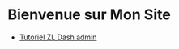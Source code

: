 <!-- ---
layout: default
# title: Bienvenue sur Mon Site
--- -->

# Bienvenue sur Mon Site


- [Tutoriel ZL Dash admin](/docs/)
